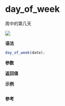 # day_of_week

周中的第几天

![](https://img.shields.io/badge/-Date-blue)

**语法**

```js
day_of_week(date);
```

**参数**

**返回值**

**示例**

```js

```

**参考**
